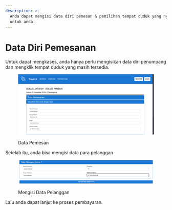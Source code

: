 ```yaml
---
description: >-
  Anda dapat mengisi data diri pemesan & pemilihan tempat duduk yang nyaman
  untuk anda.
---
```


# Data Diri Pemesanan

Untuk dapat mengkases, anda hanya perlu mengisikan data diri penumpang dan mengklik tempat duduk yang masih tersedia.

<figure><img src="../../.gitbook/assets/image.png" alt=""><figcaption><p>Data Pemesan</p></figcaption></figure>

Setelah itu, anda bisa mengisi data para pelanggan

<figure><img src="../../.gitbook/assets/image (1).png" alt=""><figcaption><p>Mengisi Data Pelanggan</p></figcaption></figure>

Lalu anda dapat lanjut ke proses pembayaran.
